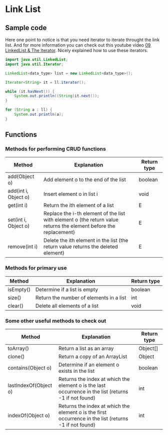 # Link List

## Sample code

Here one point to notice is that you need iterator to iterate throught the link list. And for more information you can check out this youtube video [09 LinkedList & The Iterator](https://www.youtube.com/watch?v=kOcLQdKl8x0&ab_channel=AlexSmith). Nicely explained how to use these iterators.

```java
import java.util.LinkedList;
import java.util.Iterator;

LinkedList<data_type> list = new LinkedList<data_type>();

Iterator<String> it = ll.iterator();

while (it.hasNext()) {
    System.out.println((String)it.next());
}

for (String a : ll) {
    System.out.println(a);
}
```

## Functions

### Methods for performing CRUD functions

| Method               | Explanation                                                                                                       | Return type |
| -------------------- | ----------------------------------------------------------------------------------------------------------------- | ----------- |
| add(Object o)        | Add element o to the end of the list                                                                              | boolean     |
| add(int i, Object o) | Insert element o in list i                                                                                        | void        |
| get(int i)           | Return the ith element of a list                                                                                  | E           |
| set(int i, Object o) | Replace the i-th element of the list with element o (the return value returns the element before the replacement) | E           |
| remove(int i)        | Delete the ith element in the list (the return value returns the deleted element)                                 | E           |

### Methods for primary use

| Method    | Explanation                             | Return type |
| --------- | --------------------------------------- | ----------- |
| isEmpty() | Determine if a list is empty            | boolean     |
| size()    | Return the number of elements in a list | int         |
| clear()   | Delete all elements of a list           | void        |

### Some other useful methods to check out

| Method                | Explanation                                                                                            | Return type |
| --------------------- | ------------------------------------------------------------------------------------------------------ | ----------- |
| toArray()             | Return a list as an array                                                                              | Object[]    |
| clone()               | Return a copy of an ArrayList                                                                          | Object      |
| contains(Object o)    | Determine if an element o exists in the list                                                           | boolean     |
| lastIndexOf(Object o) | Returns the index at which the element o is the last occurrence in the list (returns -1 if not found)  | int         |
| indexOf(Object o)     | Returns the index at which the element o is the first occurrence in the list (returns -1 if not found) | int         |
